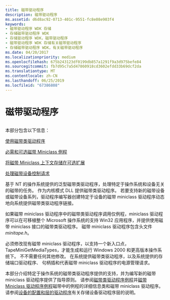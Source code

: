 ```yaml
---
title: 磁带驱动程序
description: 磁带驱动程序
ms.assetid: d6d8ac92-0713-401c-9551-fc8e08e903f4
keywords:
- 磁带驱动程序 WDK 存储
- 存储磁带驱动程序 WDK
- 存储驱动程序 WDK，磁带驱动程序
- 磁带驱动程序 WDK 存储有关磁带驱动程序
- 存储磁带驱动程序 WDK，有关磁带驱动程序
ms.date: 04/20/2017
ms.localizationpriority: medium
ms.openlocfilehash: 675b243123df0199db857a1291f9a3d975befe84
ms.sourcegitcommit: fb7d95c7a5d47860918cd3602efdd33b69dcf2da
ms.translationtype: MT
ms.contentlocale: zh-CN
ms.lasthandoff: 06/25/2019
ms.locfileid: "67386808"
---
```

# <a name="tape-drivers"></a>磁带驱动程序


## <span id="ddk_tape_drivers_kg"></span><span id="DDK_TAPE_DRIVERS_KG"></span>


本部分包含以下信息：

[使用磁带类驱动程序](using-the-tape-class-driver.md)

[必需和可选磁带 Miniclass 例程](required-and-optional-tape-miniclass-routines.md)

[将磁带 Miniclass 上下文存储在可选扩展](storing-tape-miniclass-context-in-optional-extensions.md)

[处理磁带设备控制请求](processing-tape-device-control-requests.md)

基于 NT 的操作系统提供的泛型磁带类驱动程序，处理特定于操作系统和设备无关的磁带的任务。 作为内核模式 DLL 提供磁带类驱动程序。 若要支持新的磁带设备或磁带设备系列，驱动程序编写器创建特定于设备的磁带 miniclass 驱动程序动态地向系统提供磁带类驱动程序链接。

如果磁带 miniclass 驱动程序中的磁带类驱动程序调用仅例程，miniclass 驱动程序可以在可移植整个 Microsoft 操作系统的支持 Win32 应用程序，并提供使用磁带 miniclass 接口的磁带类驱动程序。 磁带 miniclass 驱动程序包含头文件*minitape.h*。

必须修改现有磁带 miniclass 驱动程序，以支持一个新入口点，TapeMiniGetMediaTypes，才能生成和运行 Windows 2000 和更高版本操作系统下。 不不需要任何其他修改。 在系统提供磁带类驱动程序，以及系统提供的存储端口驱动程序、 句柄插和代表磁带 miniclass 驱动程序的电源管理请求。

本部分介绍特定于操作系统的磁带类驱动程序提供的支持，并为编写新的磁带 miniclass 驱动程序提供了指导原则。 请参阅[磁带类驱动程序例程](https://docs.microsoft.com/windows-hardware/drivers/ddi/content/index)并[磁带 Miniclass 驱动程序例程](https://docs.microsoft.com/windows-hardware/drivers/ddi/content/index)磁带中的例程的详细信息类和磁带 miniclass 驱动程序。 请参阅[设备的配置和层的驱动程序](https://docs.microsoft.com/windows-hardware/drivers/kernel/device-configurations-and-layered-drivers)有关存储设备驱动程序层的说明。

 

 




